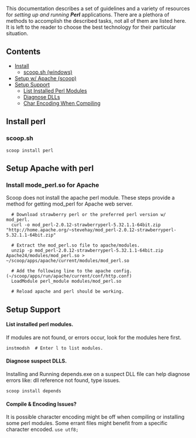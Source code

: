 This documentation describes a set of guidelines and a variety of resources for *setting up and running* ***Perl*** applications.  There are a plethora of methods to accomplish the described tasks, not all of them are listed here. It is left to the reader to choose the best technology for their particular situation.

## Contents

- [Install](#install-perl)
  - [scoop.sh (windows)](#scoop-sh)
- [Setup w/ Apache (scoop)](#setup-apache-with-perl)
- [Setup Support](#setup-support)
  - [List Installed Perl Modules](#list-installed-perl-modules)
  - [Diagnose DLLs](#diagnose-suspect-dlls)
  - [Char Encoding When Compiling](#compile--encoding-issues)


## Install perl
### scoop.sh
``` scoop install perl ```

## Setup Apache with perl
### Install mode_perl.so for Apache
Scoop does not install the apache perl module.  These steps provide a method for getting mod_perl for Apache web server.

```
  # Download strawberry perl or the preferred perl version w/ mod_perl.
  curl -o mod_perl-2.0.12-strawberryperl-5.32.1.1-64bit.zip "http://home.apache.org/~stevehay/mod_perl-2.0.12-strawberryperl-5.32.1.1-64bit.zip"

  # Extract the mod_perl.so file to apache/modules.
  unzip -p mod_perl-2.0.12-strawberryperl-5.32.1.1-64bit.zip Apache24/modules/mod_perl.so > ~/scoop/apps/apache/current/modules/mod_perl.so

  # Add the following line to the apache config. (~/scoop/apps/run/apache/current/conf/http.conf)
  LoadModule perl_module modules/mod_perl.so

  # Reload apache and perl should be working.
```


## Setup Support

#### List installed perl modules.
If modules are not found, or errors occur, look for the modules here first.

``` instmodsh  # Enter l to list modules. ```

#### Diagnose suspect DLLS.
Installing and Running depends.exe on a suspect DLL file can help diagnose errors like: dll reference not found, type issues.

``` scoop install depends ```

#### Compile & Encoding Issues?
It is possible character encoding might be off when compiling or installing some perl modules.  Some errant files might benefit from a specific character encoded.
``` use utf8; ```
